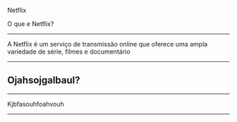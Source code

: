 Netflix

O que e Netflix?

---

A Netflix é um serviço de transmissão online que oferece uma ampla variedade de série, filmes e documentário

---

Ojahsojgalbaul?
---

---

Kjbfasouhfoahvouh

---
